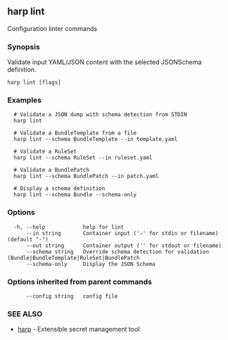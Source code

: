 ## harp lint

Configuration linter commands

### Synopsis

Validate input YAML/JSON content with the selected JSONSchema definition.

```
harp lint [flags]
```

### Examples

```
  # Validate a JSON dump with schema detection from STDIN
  harp lint
  
  # Validate a BundleTemplate from a file
  harp lint --schema BundleTemplate --in template.yaml
  
  # Validate a RuleSet
  harp lint --schema RuleSet --in ruleset.yaml
  
  # Validate a BundlePatch
  harp lint --schema BundlePatch --in patch.yaml
  
  # Display a schema definition
  harp lint --schema Bundle --schema-only
```

### Options

```
  -h, --help            help for lint
      --in string       Container input ('-' for stdin or filename) (default "-")
      --out string      Container output ('' for stdout or filename)
      --schema string   Override schema detection for validation (Bundle|BundleTemplate|RuleSet|BundlePatch
      --schema-only     Display the JSON Schema
```

### Options inherited from parent commands

```
      --config string   config file
```

### SEE ALSO

* [harp](harp.md)	 - Extensible secret management tool

